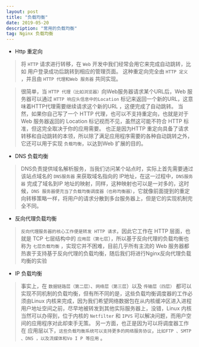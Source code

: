 ```yaml
---
layout: post
title: "负载均衡"
date: 2019-05-20 
description: "常用的负载均衡"
tag: Nginx 负载均衡
---   
```



* Http 重定向

> 将 `HTTP` 请求进行转移，在 `Web` 开发中我们经常会用它来完成自动跳转，比如 用户登录成功后跳转到相应的管理页面。 
这种重定向完全由 `HTTP 定义` ，并且由 `HTTP 代理和Web 服务器` 共同实现。

>很简单，当 `HTTP 代理（比如浏览器）`向Web服务器请求某个URL后，Web 服务器可以通过 `HTTP 响应头信息中的Location` 标记来返回一个新的URL，这意味着HTTP代理需要继续请求这个新的URL ，这便完成了自动跳转。
>当然，如果你自己写了一个 HTTP 代理，也可以不支持重定向，也就是对于Web 服务器返回的 Location 标记视而不见，虽然这可能不符合 HTTP 标准，但这完全取决于你的应用需要。
> 也正是因为HTTP 重定向具备了请求转移和自动跳转的本领，所以除了满足应用程序需要的各种自动跳转之外，它还可以用于实现 `负载均衡`，以达到Web 扩展的目的。

* DNS 负载均衡 

> DNS负责提供域名解析服务，当我们访问某个站点时，实际上首先需要通过该站点域名的 `DNS服务器` 来获取域名指向的 IP地址，在这一过程中，`DNS服务器` 完成了域名到IP 地址的映射，同样，这种映射也可以是一对多的，这时候，`DNS 服务器便充当了负载均衡调度器（也称均衡器）`，它就像前面提到的重定向转移策略一样，将用户的请求分散到多台服务器上，但是它的实现机制完全不同。

* 反向代理负载均衡 

> `反向代理服务器的核心工作便是转发 HTTP 请求`，因此它工作在 HTTP 层面，也就是 TCP 七层结构中的 `应用层（第七层`），所以基于反向代理的负载均衡也称为 `七层负载均衡` ，实现它并不困难，目前几乎所有主流的 Web 服务器都热衷于支持基于反向代理的负载均衡，随后我们将进行Nginx反向代理负载均衡的实验

* IP 负载均衡 

> 事实上，在 `数据链路层（第二层）`、`网络层（第三层`）以及 `传输层（四层）` 都可以实现不同机制的负载均衡，但有所不同的是，这些负载均衡调度器的工作必须由Linux 内核来完成，因为我们希望网络数据包在从内核缓冲区进入进程用户地址空间之前，尽早地被转发到其他实际服务器上，没错，Linux 内核当然可以办得到，位于内核的 `Netfilter` 和 `IPVS` 可以解决问题，而用户空间的应用程序对此却束手无策。 
> 另一方面，也正是因为可以将调度器工作在 应用层以下，`这些负载均衡系统可以支持更多的网络服务协议`，`比如FTP 、SMTP 、DNS ，以及流媒体和Vo I P 等应用` 。 